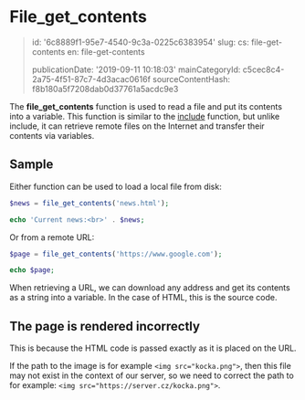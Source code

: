 File_get_contents
=================

> id: '6c8889f1-95e7-4540-9c3a-0225c6383954'
> slug:
> 	cs: file-get-contents
> 	en: file-get-contents
> 
> publicationDate: '2019-09-11 10:18:03'
> mainCategoryId: c5cec8c4-2a75-4f51-87c7-4d3acac0616f
> sourceContentHash: f8b180a5f7208dab0d37761a5acdc9e3

The **file_get_contents** function is used to read a file and put its contents into a variable. This function is similar to the <a href="/include">include</a> function, but unlike include, it can retrieve remote files on the Internet and transfer their contents via variables.

Sample
------

Either function can be used to load a local file from disk:

```php
$news = file_get_contents('news.html');

echo 'Current news:<br>' . $news;
```

Or from a remote URL:

```php
$page = file_get_contents('https://www.google.com');

echo $page;
```

When retrieving a URL, we can download any address and get its contents as a string into a variable. In the case of HTML, this is the source code.

The page is rendered incorrectly
----------------------------

This is because the HTML code is passed exactly as it is placed on the URL.

If the path to the image is for example `<img src="kocka.png">`, then this file may not exist in the context of our server, so we need to correct the path to for example: `<img src="https://server.cz/kocka.png">`.
